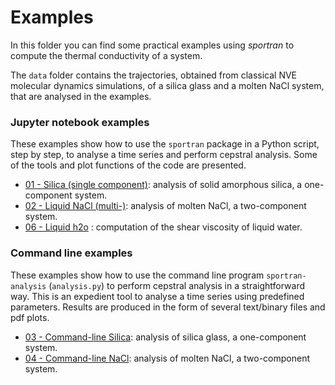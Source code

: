 # Examples

In this folder you can find some practical examples using *sportran* to compute the thermal conductivity of a system.

The `data` folder contains the trajectories, obtained from classical NVE molecular dynamics simulations, of a silica glass and a molten NaCl system, that are analysed in the examples.


### Jupyter notebook examples

These examples show how to use the `sportran` package in a Python script, step by step, to analyse a time series and perform cepstral analysis. Some of the tools and plot functions of the code are presented.

* [01 - Silica (single component)](01_example_cepstrum_singlecomp_silica.ipynb): analysis of solid amorphous silica, a one-component system.
* [02 - Liquid NaCl (multi-)](02_example_cepstrum_doublecomp_NaCl.ipynb): analysis of molten NaCl, a two-component system.
* [06 - Liquid h2o](06_example_cesptrum_viscosity_h2o.ipynb) : computation of the shear viscosity of liquid water.

### Command line examples

These examples show how to use the command line program `sportran-analysis` (`analysis.py`) to perform cepstral analysis in a straightforward way. This is an expedient tool to analyse a time series using predefined parameters. Results are produced in the form of several text/binary files and pdf plots.

* [03 - Command-line Silica](03_cmdline_example_silica/): analysis of silica glass, a one-component system.
* [04 - Command-line NaCl](04_cmdline_example_NaCl/): analysis of molten NaCl, a two-component system.
